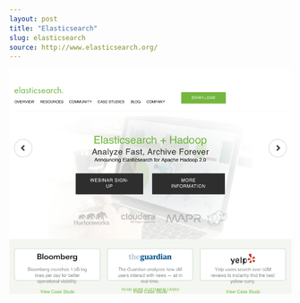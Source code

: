 ```yaml
---
layout: post
title: "Elasticsearch"
slug: elasticsearch
source: http://www.elasticsearch.org/
---
```


<img src="/screenshots/elasticsearch.png">
